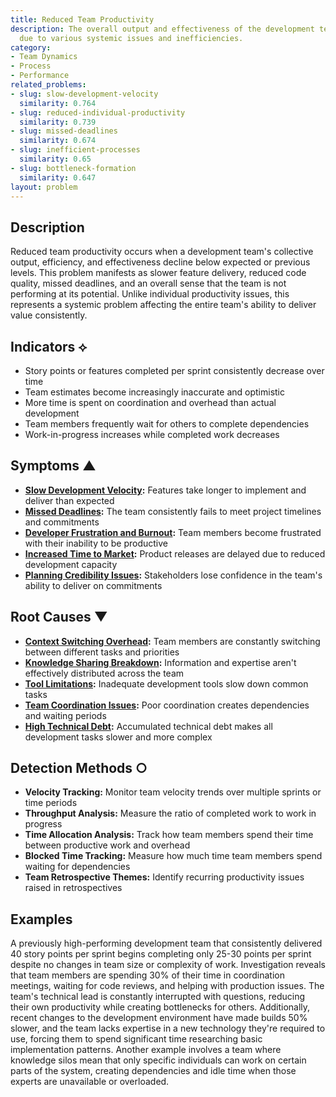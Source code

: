 ```yaml
---
title: Reduced Team Productivity
description: The overall output and effectiveness of the development team decreases
  due to various systemic issues and inefficiencies.
category:
- Team Dynamics
- Process
- Performance
related_problems:
- slug: slow-development-velocity
  similarity: 0.764
- slug: reduced-individual-productivity
  similarity: 0.739
- slug: missed-deadlines
  similarity: 0.674
- slug: inefficient-processes
  similarity: 0.65
- slug: bottleneck-formation
  similarity: 0.647
layout: problem
---
```


## Description

Reduced team productivity occurs when a development team's collective output, efficiency, and effectiveness decline below expected or previous levels. This problem manifests as slower feature delivery, reduced code quality, missed deadlines, and an overall sense that the team is not performing at its potential. Unlike individual productivity issues, this represents a systemic problem affecting the entire team's ability to deliver value consistently.

## Indicators ⟡

- Story points or features completed per sprint consistently decrease over time
- Team estimates become increasingly inaccurate and optimistic
- More time is spent on coordination and overhead than actual development
- Team members frequently wait for others to complete dependencies
- Work-in-progress increases while completed work decreases

## Symptoms ▲

- **[Slow Development Velocity](slow-development-velocity.md):** Features take longer to implement and deliver than expected
- **[Missed Deadlines](missed-deadlines.md):** The team consistently fails to meet project timelines and commitments
- **[Developer Frustration and Burnout](developer-frustration-and-burnout.md):** Team members become frustrated with their inability to be productive
- **[Increased Time to Market](increased-time-to-market.md):** Product releases are delayed due to reduced development capacity
- **[Planning Credibility Issues](planning-credibility-issues.md):** Stakeholders lose confidence in the team's ability to deliver on commitments

## Root Causes ▼

- **[Context Switching Overhead](context-switching-overhead.md):** Team members are constantly switching between different tasks and priorities
- **[Knowledge Sharing Breakdown](knowledge-sharing-breakdown.md):** Information and expertise aren't effectively distributed across the team
- **[Tool Limitations](tool-limitations.md):** Inadequate development tools slow down common tasks
- **[Team Coordination Issues](team-coordination-issues.md):** Poor coordination creates dependencies and waiting periods
- **[High Technical Debt](high-technical-debt.md):** Accumulated technical debt makes all development tasks slower and more complex

## Detection Methods ○

- **Velocity Tracking:** Monitor team velocity trends over multiple sprints or time periods
- **Throughput Analysis:** Measure the ratio of completed work to work in progress
- **Time Allocation Analysis:** Track how team members spend their time between productive work and overhead
- **Blocked Time Tracking:** Measure how much time team members spend waiting for dependencies
- **Team Retrospective Themes:** Identify recurring productivity issues raised in retrospectives

## Examples

A previously high-performing development team that consistently delivered 40 story points per sprint begins completing only 25-30 points per sprint despite no changes in team size or complexity of work. Investigation reveals that team members are spending 30% of their time in coordination meetings, waiting for code reviews, and helping with production issues. The team's technical lead is constantly interrupted with questions, reducing their own productivity while creating bottlenecks for others. Additionally, recent changes to the development environment have made builds 50% slower, and the team lacks expertise in a new technology they're required to use, forcing them to spend significant time researching basic implementation patterns. Another example involves a team where knowledge silos mean that only specific individuals can work on certain parts of the system, creating dependencies and idle time when those experts are unavailable or overloaded.